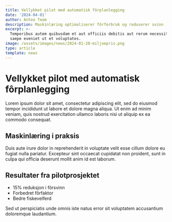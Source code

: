 ```yaml
---
title: Vellykket pilot med automatisk fôrplanlegging
date: '2024-04-01'
author: Anteo Team
description: Maskinlæring optimaliserer fôrforbruk og reduserer svinn
excerpt: >-
  Temporibus autem quibusdam et aut officiis debitis aut rerum necessitatibus
  saepe eveniet ut et voluptates.
image: /assets/images/news/2024-01-20-miljoepris.png
type: article
template: news
---
```

# Vellykket pilot med automatisk fôrplanlegging

Lorem ipsum dolor sit amet, consectetur adipiscing elit, sed do eiusmod tempor incididunt ut labore et dolore magna aliqua. Ut enim ad minim veniam, quis nostrud exercitation ullamco laboris nisi ut aliquip ex ea commodo consequat.

## Maskinlæring i praksis

Duis aute irure dolor in reprehenderit in voluptate velit esse cillum dolore eu fugiat nulla pariatur. Excepteur sint occaecat cupidatat non proident, sunt in culpa qui officia deserunt mollit anim id est laborum.

## Resultater fra pilotprosjektet

- 15% reduksjon i fôrsvinn
- Forbedret fôrfaktor
- Bedre fiskevelferd

Sed ut perspiciatis unde omnis iste natus error sit voluptatem accusantium doloremque laudantium.
